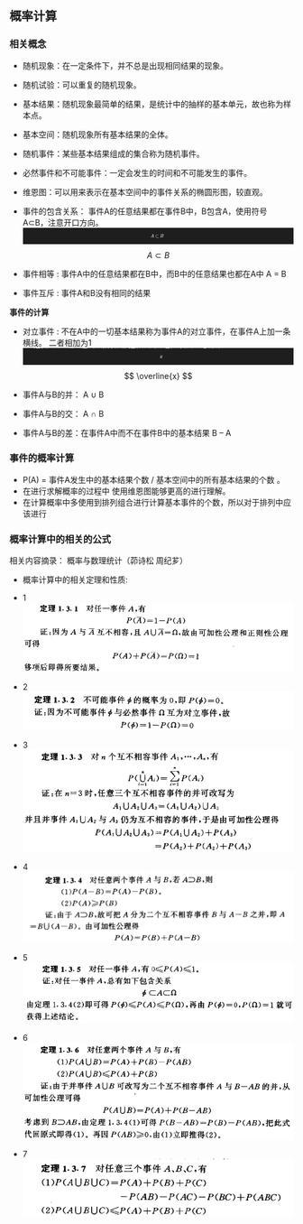 <h2>概率计算</h2>

<h3>相关概念</h3>

* 随机现象：在一定条件下，并不总是出现相同结果的现象。
* 随机试验：可以重复的随机现象。
* 基本结果：随机现象最简单的结果，是统计中的抽样的基本单元，故也称为样本点。
* 基本空间：随机现象所有基本结果的全体。
* 随机事件：某些基本结果组成的集合称为随机事件。
* 必然事件和不可能事件：一定会发生的时间和不可能发生的事件。
* 维恩图：可以用来表示在基本空间中的事件关系的椭圆形图，较直观。

* 事件的包含关系：
    事件A的任意结果都在事件B中，B包含A，使用符号 A⊂B，注意开口方向。
![](asset/4_1_include.png)
  $$
    A \subset B 
  $$

* 事件相等 : 事件A中的任意结果都在B中，而B中的任意结果也都在A中 A = B
* 事件互斥 : 事件A和B没有相同的结果

**事件的计算**
* 对立事件 : 不在A中的一切基本结果称为事件A的对立事件，在事件A上加一条横线。 二者相加为1
![](asset/4_2_overline.png)
  $$
  \overline{x}
  $$

* 事件A与B的并： A ∪ B
* 事件A与B的交： A ∩ B
* 事件A与B的差：在事件A中而不在事件B中的基本结果 B – A

<h3>事件的概率计算</h3>

* P(A) = 事件A发生中的基本结果个数 / 基本空间中的所有基本结果的个数 。
* 在进行求解概率的过程中 使用维恩图能够更高的进行理解。
* 在计算概率中多使用到排列组合进行计算基本事件的个数，所以对于排列中应该进行

<h3>概率计算中的相关的公式</h3>

相关内容摘录： 概率与数理统计（茆诗松 周纪芗）

* 概率计算中的相关定理和性质:

* 1 
  ![](asset/4_formula_1.png)

* 2 
  ![](asset/4_formula_2.png)

* 3 
  ![](asset/4_formula_3.png)

* 4 
  ![](asset/4_formula_4.png)

* 5 
  ![](asset/4_formula_5.png)

* 6 
  ![](asset/4_formula_6.png)

* 7 
  ![](asset/4_formula_7.png)




